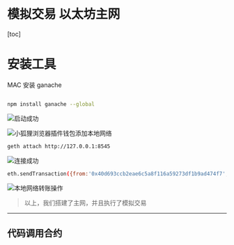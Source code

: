 # 模拟交易 以太坊主网

[toc]



# 安装工具 

MAC 安装 ganache

```bash

npm install ganache --global

```

![启动成功](https://img-blog.csdnimg.cn/09d15988b31f4bbfbacfa70296d2f95b.png)



![小狐狸浏览器插件钱包添加本地网络](https://img-blog.csdnimg.cn/69d467b41edc428488ea9b3c686e81c4.png)

```bash
geth attach http://127.0.0.1:8545
```

![连接成功](https://img-blog.csdnimg.cn/04c9f90e5c8e414480a4264b298ea3a0.png)


```bash
eth.sendTransaction({from:'0x40d693ccb2eae6c5a8f116a59273df1b9ad474f7',to:'0x4B20993Bc481177ec7E8f571ceCaE8A9e22C02db',value:'1000000000000000000'})
```

![本地网络转账操作](https://img-blog.csdnimg.cn/a61da9dd29b14d649d1a770418046ef2.png)


> 以上，我们搭建了主网，并且执行了模拟交易

---

## 代码调用合约

